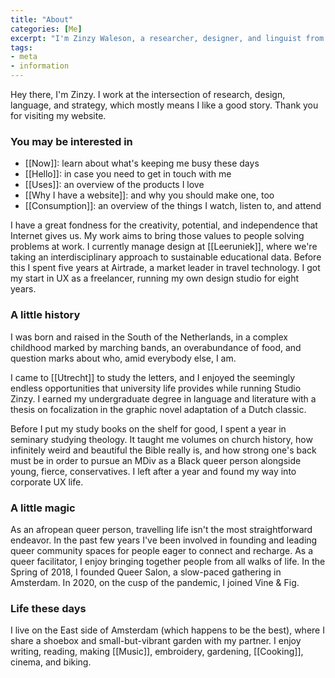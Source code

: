 ```yaml
---
title: "About"
categories: [Me]
excerpt: "I'm Zinzy Waleson, a researcher, designer, and linguist from Amsterdam"
tags:
- meta
- information
---
```

Hey there, I'm Zinzy. I work at the intersection of research, design, language, and strategy, which mostly means I like a good story. Thank you for visiting my website.

### You may be interested in
- [[Now]]: learn about what's keeping me busy these days
- [[Hello]]: in case you need to get in touch with me
- [[Uses]]: an overview of the products I love
- [[Why I have a website]]: and why you should make one, too
- [[Consumption]]: an overview of the things I watch, listen to, and attend

I have a great fondness for the creativity, potential, and independence that Internet gives us. My work aims to bring those values to people solving problems at work. I currently manage design at [[Leeruniek]], where we're taking an interdisciplinary approach to sustainable educational data. Before this I spent five years at Airtrade, a market leader in travel technology. I got my start in UX as a freelancer, running my own design studio for eight years.

### A little history
I was born and raised in the South of the Netherlands, in a complex childhood marked by marching bands, an overabundance of food, and question marks about who, amid everybody else, I am.

I came to [[Utrecht]] to study the letters, and I enjoyed the seemingly endless opportunities that university life provides while running Studio Zinzy. I earned my undergraduate degree in language and literature with a thesis on focalization in the graphic novel adaptation of a Dutch classic.

Before I put my study books on the shelf for good, I spent a year in seminary studying theology. It taught me volumes on church history, how infinitely weird and beautiful the Bible really is, and how strong one's back must be in order to pursue an MDiv as a Black queer person alongside young, fierce,  conservatives. I left after a year and found my way into corporate UX life.

### A little magic
As an afropean queer person, travelling life isn't the most straightforward endeavor. In the past few years I've been involved in founding and leading queer community spaces for people eager to connect and recharge. As a queer facilitator, I enjoy bringing together people from all walks of life. In the Spring of 2018, I founded Queer Salon, a slow-paced gathering in Amsterdam. In 2020, on the cusp of the pandemic, I joined Vine & Fig.

### Life these days
I live on the East side of Amsterdam (which happens to be the best), where I share a shoebox and small-but-vibrant garden with my partner. I enjoy writing, reading, making [[Music]], embroidery, gardening, [[Cooking]], cinema, and biking.